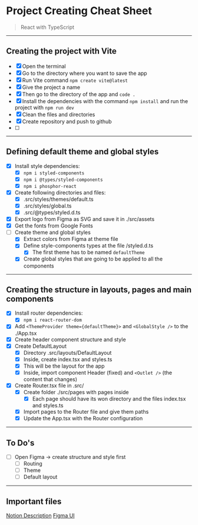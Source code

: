 # Project Creating Cheat Sheet

> React with TypeScript

----------------------------------------------------

## Creating the project with Vite

- [x] Open the terminal
- [x] Go to the directory where you want to save the app
- [x] Run Vite command `npm create vite@latest`
- [x] Give the project a name
- [x] Then go to the directory of the app and `code .`
- [x] Install the dependencies with the command `npm install` and run the project with `npm run dev` 
- [x] Clean the files and directories
- [x] Create repository and push to github
- [ ] 
----------------------------------------------------

## Defining default theme and global styles

- [x] Install style dependencies: 
  - [x] `npm i styled-components`
  - [x] `npm i @types/styled-components`
  - [x] `npm i phosphor-react`
- [x] Create following directories and files:
  - [x] .src/styles/themes/default.ts 
  - [x] .src/styles/global.ts
  - [x] .src/@types/styled.d.ts
- [x] Export logo from Figma as SVG and save it in ./src/assets
- [x] Get the fonts from Google Fonts
- [ ] Create theme and global styles
  - [x] Extract colors from Figma at theme file 
  - [x] Define style-components types at the file /styled.d.ts
    - [x] The first theme has to be named `defaultTheme`
  - [x] Create global styles that are going to be applied to all the components

----------------------------------------------------

## Creating the structure in layouts, pages and main components

- [x] Install router dependencies:
  - [x] `npm i react-router-dom`
- [x] Add `<ThemeProvider theme={defaultTheme}>` and `<GlobalStyle />` to the ./App.tsx
- [x] Create header component structure and style
- [x] Create DefaultLayout
  - [x] Directory .src/layouts/DefaultLayout
  - [x] Inside, create index.tsx and styles.ts
  - [x] This will be the layout for the app
  - [x] Inside, import component Header (fixed) and `<Outlet />` (the content that changes)
- [x] Create Router.tsx file in .src/
  - [x] Create folder ./src/pages with pages inside
    - [x] Each page should have its won directory and the files index.tsx and styles.ts
  - [x] Import pages to the Router file and give them paths
  - [x] Update the App.tsx with the Router configuration

----------------------------------------------------


## To Do's

- [ ] Open Figma -> create structure and style first 
  - [ ] Routing
  - [ ] Theme
  - [ ] Default layout

----------------------------------------------------

## Important files

[Notion Description](https://efficient-sloth-d85.notion.site/Desafio-02-Coffee-Delivery-30e42a21fdb44b09a85244fc2c3dbdf9)
[Figma UI](https://www.figma.com/file/Tm4YeaBAni3mSNRIbhvn0q/Coffee-Delivery-(Copy)?node-id=0%3A1)